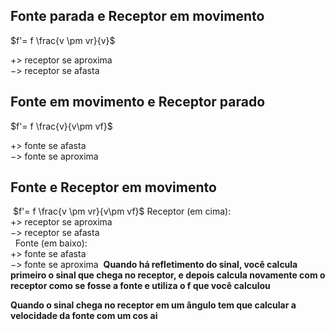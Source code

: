 ## Fonte parada e Receptor em movimento

$f'= f \frac{v \pm vr}{v}$

$+ >$ receptor se aproxima  <br>
$- >$ receptor se afasta

## Fonte em movimento e Receptor parado

$f'= f \frac{v}{v\pm vf}$

$+ >$ fonte se afasta <br>
$->$ fonte se aproxima

## Fonte e Receptor em movimento
​
$f'= f \frac{v \pm vr}{v\pm vf}$
​
Receptor (em cima): <br>
$+ >$ receptor se aproxima  <br>
$- >$ receptor se afasta <br>
​
​
Fonte (em baixo): <br>
$+ >$ fonte se afasta <br>
$->$ fonte se aproxima
​
​**Quando há refletimento do sinal, você calcula primeiro o sinal que chega no receptor, e depois calcula novamente com o receptor como se fosse a fonte e utiliza o f que você calculou**

**Quando o sinal chega no receptor em um ângulo tem que calcular a velocidade da fonte com um cos ai**
